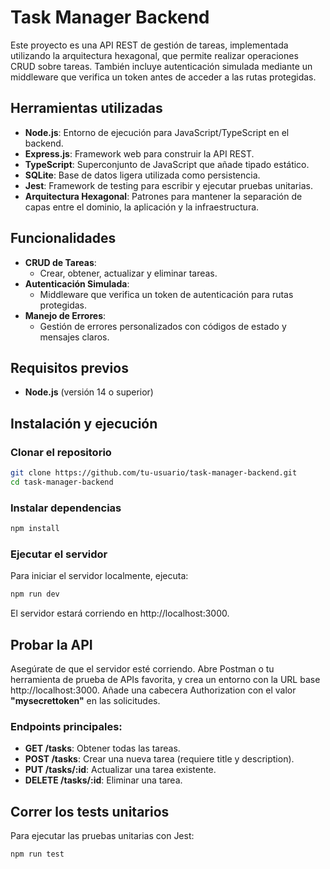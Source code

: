 # Task Manager Backend

Este proyecto es una API REST de gestión de tareas, implementada utilizando la arquitectura hexagonal, que permite realizar operaciones CRUD sobre tareas. También incluye autenticación simulada mediante un middleware que verifica un token antes de acceder a las rutas protegidas.

## Herramientas utilizadas

- **Node.js**: Entorno de ejecución para JavaScript/TypeScript en el backend.
- **Express.js**: Framework web para construir la API REST.
- **TypeScript**: Superconjunto de JavaScript que añade tipado estático.
- **SQLite**: Base de datos ligera utilizada como persistencia.
- **Jest**: Framework de testing para escribir y ejecutar pruebas unitarias.
- **Arquitectura Hexagonal**: Patrones para mantener la separación de capas entre el dominio, la aplicación y la infraestructura.

## Funcionalidades

- **CRUD de Tareas**:
    - Crear, obtener, actualizar y eliminar tareas.
- **Autenticación Simulada**:
    - Middleware que verifica un token de autenticación para rutas protegidas.
- **Manejo de Errores**:
    - Gestión de errores personalizados con códigos de estado y mensajes claros.

## Requisitos previos

- **Node.js** (versión 14 o superior)

## Instalación y ejecución

### Clonar el repositorio

```bash
git clone https://github.com/tu-usuario/task-manager-backend.git
cd task-manager-backend
```

### Instalar dependencias
```bash
npm install
```

### Ejecutar el servidor
Para iniciar el servidor localmente, ejecuta:
```bash
npm run dev
```

El servidor estará corriendo en http://localhost:3000.

## Probar la API
Asegúrate de que el servidor esté corriendo.
Abre Postman o tu herramienta de prueba de APIs favorita, y crea un entorno con la URL base http://localhost:3000.
Añade una cabecera Authorization con el valor **"mysecrettoken"** en las solicitudes.

### Endpoints principales:
- **GET /tasks**: Obtener todas las tareas.
- **POST /tasks**: Crear una nueva tarea (requiere title y description).
- **PUT /tasks/:id**: Actualizar una tarea existente.
- **DELETE /tasks/:id**: Eliminar una tarea.

## Correr los tests unitarios

Para ejecutar las pruebas unitarias con Jest:
```bash
npm run test
```
